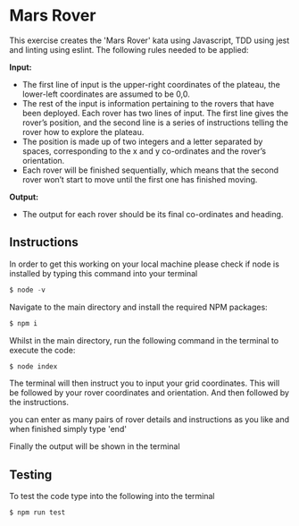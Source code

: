 # Mars Rover

This exercise creates the 'Mars Rover' kata using Javascript, TDD using jest and linting using eslint.
The following rules needed to be applied:

**Input:**
* The first line of input is the upper-right coordinates of the plateau, the lower-left coordinates are assumed to be 0,0.
* The rest of the input is information pertaining to the rovers that have been deployed. Each rover has two lines of input. The first line gives the rover’s position, and the second line is a series of instructions telling the rover how to explore the plateau.
* The position is made up of two integers and a letter separated by spaces, corresponding to the x and y co-ordinates and the rover’s orientation.
* Each rover will be finished sequentially, which means that the second rover won’t start to move until the first one has finished moving.

**Output:**
* The output for each rover should be its final co-ordinates and heading.

## Instructions 
In order to get this working on your local machine please check if node is installed by typing this command into your terminal

```js
$ node -v
```
Navigate to the main directory and install the required NPM packages:
```js
$ npm i
```
Whilst in the main directory, run the following command in the terminal to execute the code:
```js
$ node index
```
The terminal will then instruct you to input your grid coordinates. This will be followed by your rover coordinates and orientation. And then  followed by the instructions.

you can enter as many pairs of rover details and instructions as you like  and when finished simply type 'end'

Finally the output will be shown in the terminal 

## Testing
To test the code type into the following into the terminal
```js
$ npm run test
```